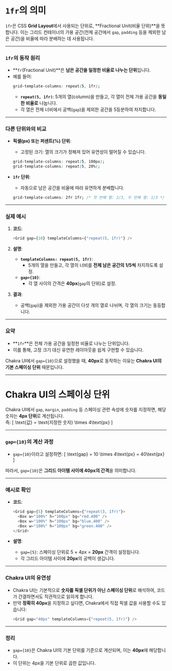 # **`1fr`의 의미**

`1fr`은 CSS **Grid Layout**에서 사용되는 단위로, **Fractional Unit(비율 단위)**을 뜻합니다. 이는 그리드 컨테이너의 가용 공간(전체 공간에서 `gap`, `padding` 등을 제외한 남은 공간)을 비율에 따라 분배하는 데 사용됩니다.

---

### **`1fr`의 동작 원리**

- **`fr`(Fractional Unit)**은 **남은 공간을 일정한 비율로 나누는 단위**입니다.
- 예를 들어:
  ```css
  grid-template-columns: repeat(5, 1fr);
  ```
  - **`repeat(5, 1fr)`**: 5개의 열(column)을 만들고, 각 열이 전체 가용 공간을 **동일한 비율로** 나눕니다.
  - 각 열은 전체 너비에서 공백(`gap`)을 제외한 공간을 5등분하여 차지합니다.

---

### **다른 단위와의 비교**

- **픽셀(px) 또는 퍼센트(%) 단위**:
  - 고정된 크기: 열의 크기가 정해져 있어 유연성이 떨어질 수 있습니다.
  ```css
  grid-template-columns: repeat(5, 100px);
  grid-template-columns: repeat(5, 20%);
  ```

- **`1fr` 단위**:
  - 자동으로 남은 공간을 비율에 따라 유연하게 분배합니다.
  ```css
  grid-template-columns: 2fr 1fr; /* 첫 번째 열: 2/3, 두 번째 열: 1/3 */
  ```

---

### **실제 예시**
1. **코드**:
   ```javascript
   <Grid gap={10} templateColumns={"repeat(5, 1fr)"} />
   ```

2. **설명**:
   - **`templateColumns: repeat(5, 1fr)`**:
     - 5개의 열을 만들고, 각 열의 너비를 **전체 남은 공간의 1/5씩** 차지하도록 설정.
   - **`gap={10}`**:
     - 각 열 사이의 간격은 **40px**(`gap`의 단위)로 설정.

3. **결과**:
   - 공백(`gap`)을 제외한 가용 공간이 다섯 개의 열로 나뉘며, 각 열의 크기는 동등합니다.

---

### **요약**
- **`1fr`**은 전체 가용 공간을 일정한 비율로 나누는 단위입니다.
- 이를 통해, 고정 크기 대신 유연한 레이아웃을 쉽게 구현할 수 있습니다.


Chakra UI에서 `gap={10}`으로 설정했을 때, **40px**로 동작하는 이유는 **Chakra UI의 기본 스페이싱 단위** 때문입니다.

---

# **Chakra UI의 스페이싱 단위**

Chakra UI에서 `gap`, `margin`, `padding` 등 스페이싱 관련 속성에 숫자를 지정하면, 해당 숫자는 **4px 단위**로 계산됩니다.  
즉:
\[
\text{값} = \text{지정한 숫자} \times 4\text{px}
\]

---

### **`gap={10}`의 계산 과정**

- `gap={10}`이라고 설정하면:
  \[
\text{gap} = 10 \times 4\text{px} = 40\text{px}
\]

따라서, `gap={10}`은 **그리드 아이템 사이에 40px의 간격**을 의미합니다.

---

### **예시로 확인**

- **코드**:
  ```javascript
  <Grid gap={5} templateColumns={"repeat(3, 1fr)"}>
    <Box w="100%" h="100px" bg="red.400" />
    <Box w="100%" h="100px" bg="blue.400" />
    <Box w="100%" h="100px" bg="green.400" />
  </Grid>
  ```

- **설명**:
  - `gap={5}`: 스페이싱 단위로 5 × 4px = **20px** 간격이 설정됩니다.
  - 각 그리드 아이템 사이에 **20px**의 공백이 생깁니다.

---

### **Chakra UI의 유연성**

- Chakra UI는 기본적으로 **숫자를 픽셀 단위가 아닌 스페이싱 단위**로 해석하여, 코드가 간결하면서도 직관적으로 읽히게 합니다.
- 만약 **정확히 40px**을 지정하고 싶다면, Chakra에서 직접 픽셀 값을 사용할 수도 있습니다:
  ```javascript
  <Grid gap="40px" templateColumns={"repeat(5, 1fr)"} />
  ```

---

### **정리**

- `gap={10}`은 Chakra UI의 기본 단위를 기준으로 계산되며, 이는 **40px**에 해당합니다.
- 이 단위는 4px을 기본 단위로 곱한 값입니다.